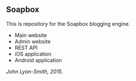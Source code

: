 ## Soapbox

This is repository for the Soapbox blogging engine.

- Main website
- Admin website
- REST API
- iOS application
- Android application

*John Lyon-Smith, 2015.*
